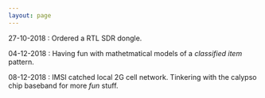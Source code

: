 ```yaml
---
layout: page
---
```


27-10-2018 : Ordered a RTL SDR dongle. 

04-12-2018 : Having fun with mathetmatical models of a *classified item* pattern.

08-12-2018 : IMSI catched local 2G cell network. Tinkering with the calypso chip baseband for more *fun* stuff.

